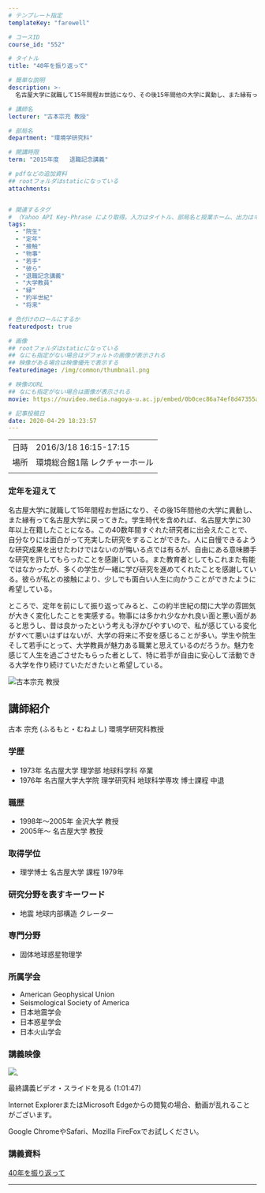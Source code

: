 ```yaml
---
# テンプレート指定
templateKey: "farewell"

# コースID
course_id: "552"

# タイトル
title: "40年を振り返って"

# 簡単な説明
description: >-
  名古屋大学に就職して15年間程お世話になり、その後15年間他の大学に異動し、また縁有って名古屋大学に戻ってきた。学生時代を含めれば、名古屋大学に30年以上在籍したことになる。この40数年間すぐれた研究者に出会えたことで、自分なりには面白がって充実した研究をすることができた。人に自慢できるような研究成果を出せたわけではないのが悔いる点では有るが、自由にある意味勝手な研究を許してもらったことを感謝 ....

# 講師名
lecturer: "古本宗充 教授"

# 部局名
department: "環境学研究科"

# 開講時限
term: "2015年度	退職記念講義"

# pdfなどの追加資料
## rootフォルダはstaticになっている
attachments:


# 関連するタグ
# （Yahoo API Key-Phrase により取得。入力はタイトル、部局名と授業ホーム、出力はキーフレーズ（tags））
tags:
  - "院生"
  - "定年"
  - "接触"
  - "物事"
  - "若手"
  - "彼ら"
  - "退職記念講義"
  - "大学教員"
  - "縁"
  - "約半世紀"
  - "将来"

# 色付けのロールにするか
featuredpost: true

# 画像
## rootフォルダはstaticになっている
## なにも指定がない場合はデフォルトの画像が表示される
## 映像がある場合は映像優先で表示する
featuredimage: /img/common/thumbnail.png

# 映像のURL
## なにも指定がない場合は画像が表示される
movie: https://nuvideo.media.nagoya-u.ac.jp/embed/0b0cec86a74ef8d47355a53875f914cc58032c7b

# 記事投稿日
date: 2020-04-29 18:23:57
---
```


|   |   |
|---|---|
| 日時 | 2016/3/18  16:15-17:15 |
| 場所 | 環境総合館1階 レクチャーホール |
|   |   |


### 定年を迎えて

名古屋大学に就職して15年間程お世話になり、その後15年間他の大学に異動し、また縁有って名古屋大学に戻ってきた。学生時代を含めれば、名古屋大学に30年以上在籍したことになる。この40数年間すぐれた研究者に出会えたことで、自分なりには面白がって充実した研究をすることができた。人に自慢できるような研究成果を出せたわけではないのが悔いる点では有るが、自由にある意味勝手な研究を許してもらったことを感謝している。また教育者としてもこれまた有能ではなかったが、多くの学生が一緒に学び研究を進めてくれたことを感謝している。彼らが私との接触により、少しでも面白い人生に向かうことができたように希望している。 

ところで、定年を前にして振り返ってみると、この約半世紀の間に大学の雰囲気が大きく変化したことを実感する。物事には多かれ少なかれ良い面と悪い面があると思うし、昔は良かったという考えも浮かびやすいので、私が感じている変化がすべて悪いはずはないが、大学の将来に不安を感じることが多い。学生や院生そして若手にとって、大学教員が魅力ある職業と思えているのだろうか。魅力を感じて人生を過ごさせたもらった者として、特に若手が自由に安心して活動できる大学を作り続けていただきたいと希望している。


![古本宗充 教授](https://ocw.nagoya-u.jp/files/552/furumoto.jpg) 

## 講師紹介

古本 宗充 (ふるもと・むねよし) 環境学研究科教授 

### 学歴

  * 1973年 名古屋大学 理学部 地球科学科 卒業
  * 1976年 名古屋大学大学院 理学研究科 地球科学専攻 博士課程 中退

### 職歴

  * 1998年～2005年 金沢大学 教授
  * 2005年～ 名古屋大学 教授

### 取得学位

  * 理学博士 名古屋大学 課程 1979年

### 研究分野を表すキーワード

  * 地震 地球内部構造 クレーター

### 専門分野

  * 固体地球惑星物理学

### 所属学会

  * American Geophysical Union
  * Seismological Society of America
  * 日本地震学会
  * 日本惑星学会
  * 日本火山学会


### 講義映像

[![&nbsp;](https://ocw.nagoya-u.jp/files/552/thumbnail.jpg) ](https://nuvideo.media.nagoya-u.ac.jp/embed/0b0cec86a74ef8d47355a53875f914cc58032c7b)

最終講義ビデオ・スライドを見る (1:01:47)



Internet ExplorerまたはMicrosoft Edgeからの閲覧の場合、動画が乱れることがございます。

Google ChromeやSafari、Mozilla FireFoxでお試しください。


### 講義資料

[40年を振り返って](https://ocw.nagoya-u.jp/files/552/document.pdf) 



-----